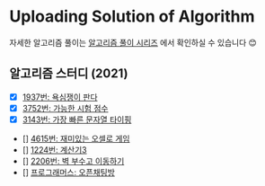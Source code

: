 Uploading Solution of Algorithm
================================
자세한 알고리즘 풀이는 [알고리즘 풀이 시리즈](https://velog.io/@seovalue/series/%EC%95%8C%EA%B3%A0%EB%A6%AC%EC%A6%98) 에서 확인하실 수 있습니다 😊

## 알고리즘 스터디 (2021)
- [X] [1937번: 욕심쟁이 판다](https://github.com/seovalue/Algorithm/blob/master/%EC%86%8C%EC%8A%A4%EC%BD%94%EB%93%9C/python_code/%EC%9A%95%EC%8B%AC%EC%9F%81%EC%9D%B4_%ED%8C%90%EB%8B%A4.py)
- [X] [3752번: 가능한 시험 점수](https://github.com/seovalue/Algorithm/blob/master/%EC%86%8C%EC%8A%A4%EC%BD%94%EB%93%9C/python_code/가능한_시험_점수.py)  
- [X] [3143번: 가장 빠른 문자열 타이핑](https://github.com/seovalue/Algorithm/blob/master/%EC%86%8C%EC%8A%A4%EC%BD%94%EB%93%9C/python_code/가장_빠른_문자열_타이핑.py)
- [] [4615번: 재미있는 오셀로 게임](https://github.com/seovalue/Algorithm/blob/master/%EC%86%8C%EC%8A%A4%EC%BD%94%EB%93%9C/python_code/재미있는_오셀로_게임.py)  
- [] [1224번: 계산기3](https://github.com/seovalue/Algorithm/blob/master/%EC%86%8C%EC%8A%A4%EC%BD%94%EB%93%9C/python_code/계산기3.py)   
- [] [2206번: 벽 부수고 이동하기](https://github.com/seovalue/Algorithm/blob/master/%EC%86%8C%EC%8A%A4%EC%BD%94%EB%93%9C/python_code/벽_부수고_이동하기.py)    
- [] [프로그래머스: 오픈채팅방](https://github.com/seovalue/Algorithm/blob/master/%EC%86%8C%EC%8A%A4%EC%BD%94%EB%93%9C/python_code/오픈채팅방.py)  